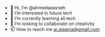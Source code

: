 - 👋 Hi, I’m @ahmedalawneh
- 👀 I’m interested in future tech
- 🌱 I’m currently learning all tech
- 💞️ I’m looking to collaborate on cteativity 
- 📫 How to reach me ar.alawna@gmail.com

<!---
ahmedalawneh/ahmedalawneh is a ✨ special ✨ repository because its `README.md` (this file) appears on your GitHub profile.
You can click the Preview link to take a look at your changes.
--->
